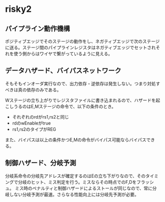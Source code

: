 # risky2
## パイプライン動作機構
ポジティブエッジでそのステージの動作をし、ネガティブエッジで次のステージに送る。ステージ間のパイプラインレジスタはネガティブエッジでセットされそれを使う側からはワイヤで繋がっているように見える。

## データハザード、バイパスネットワーク
そもそもインオーダ実行なので、出力依存・逆依存は発生しない。つまり対処すべきは真の依存のみである。

Wステージの立ち上がりでレジスタファイルに書き込まれるので、ハザードを起こしうるのはE,Mステージの命令で、以下の条件のとき。

* それぞれのrdがrs1,rs2と同じ
* rdのwEnableがtrue
* rs1,rs2のタイプがREG

また、バイパスは以上の条件かつE,Mの命令がバイパス可能ならバイパスできる。

## 制御ハザード、分岐予測
分岐系命令の分岐先アドレスが確定するのはEの立ち下がりなので、そのタイミングで分岐のヒット、ミス判定を行う。ミスならその時点でのF,Dをフラッシュ。
ミス時のペナルティと制御ハザードによるストールが同じなので、常に分岐しない分岐予測が最速。さらなる性能向上には分岐先予測が必要。
